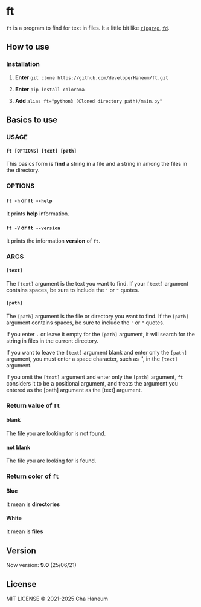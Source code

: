 # ft
`ft` is a program to find for text in files. It a little bit like [`ripgrep`](https://github.com/BurntSushi/ripgrep), [`fd`](https://github.com/sharkdp/fd).

## How to use

### Installation
1. **Enter** `git clone https://github.com/developerHaneum/ft.git`

2. **Enter** `pip install colorama`

3. **Add** `alias ft="python3 (Cloned directory path)/main.py"`

## Basics to use

### USAGE

#### `ft [OPTIONS] [text] [path]`
This basics form is **find** a string in a file and a string in among the files in the directory.

### OPTIONS

#### `ft -h` or `ft --help`
It prints **help** information.

#### `ft -V` or `ft --version`
It prints the information **version** of `ft`.

### ARGS

#### `[text]`
The `[text]` argument is the text you want to find. If your `[text]` argument contains spaces, be sure to include the `'` or `"`  quotes.

#### `[path]`
The `[path]` argument is the file or directory you want to find. If the `[path]` argument contains spaces, be sure to include the `'` or `"` quotes.

If you enter `.` or leave it empty for the `[path]` argument, it will search for the string in files in the current directory.

If you want to leave the `[text]` argument blank and enter only the `[path]` argument, you must enter a space character, such as '', in the `[text]` argument.

If you omit the `[text]` argument and enter only the `[path]` argument, `ft` considers it to be a positional argument, and treats the argument you entered as the [path] argument as the [text] argument.

### Return value of `ft`
#### blank
The file you are looking for is not found.

#### not blank
The file you are looking for is found.

### Return color of `ft`
#### Blue
It mean is **directories** 

#### White
It mean is **files**

## Version
Now version: **9.0** (25/06/21)

## License
MIT LICENSE &copy; 2021-2025 Cha Haneum